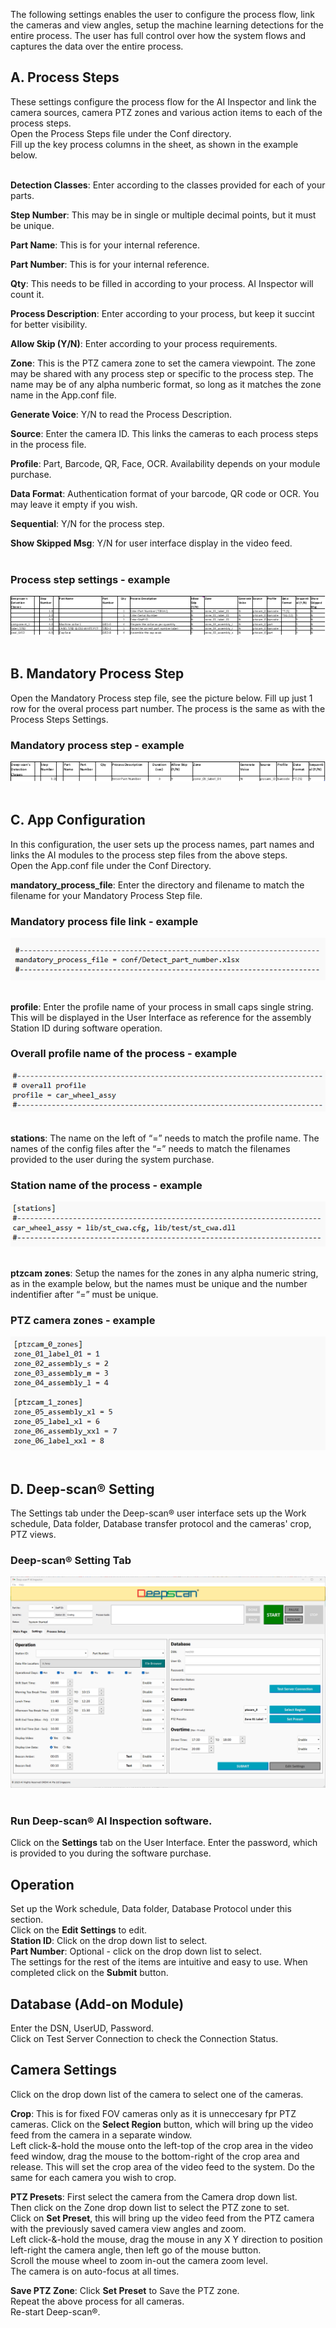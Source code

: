 The following settings enables the user to configure the process flow, link the cameras and view angles, setup the machine learning detections for the entire process.
The user has full control over how the system flows and captures the data over the entire process.
<br/> 

## A. Process Steps
These settings configure the process flow for the AI Inspector and link the camera sources, camera PTZ zones and various action items to each of the process steps.
<br/>
Open the Process Steps file under the Conf directory.
<br/>
Fill up the key process columns in the sheet, as shown in the example below.
<br/>
<br/>

**Detection Classes**: Enter according to the classes provided for each of your parts.
<br/>

**Step Number**: This may be in single or multiple decimal points, but it must be unique.
<br/>

**Part Name**: This is for your internal reference.
<br/>

**Part Number**: This is for your internal reference.
<br/>

**Qty**: This needs to be filled in according to your process. AI Inspector will count it.
<br/>

**Process Description**: Enter according to your process, but keep it succint for better visibility.
<br/>

**Allow Skip (Y/N)**: Enter according to your process requirements.
<br/>

**Zone**: This is the PTZ camera zone to set the camera viewpoint. The zone may be shared with any process step or specific to the process step. The name may be of any alpha numberic format, so long as it matches the zone name in the App.conf file.
<br/>

**Generate Voice**: Y/N to read the Process Description.
<br/>

**Source**: Enter the camera ID. This links the cameras to each process steps in the process file.
<br/>

**Profile**: Part, Barcode, QR, Face, OCR. Availability depends on your module purchase.
<br/>

**Data Format**: Authentication format of your barcode, QR code or OCR. You may leave it empty if you wish.
<br/>

**Sequential**: Y/N for the process step.
<br/>

**Show Skipped Msg**: Y/N for user interface display in the video feed. 
<br/>
<br/>

### Process step settings - example
![settings_1.png](settings_1.png)
<br/>
<br/>

## B. Mandatory Process Step
Open the Mandatory Process step file, see the picture below.
Fill up just 1 row for the overal process part number. 
The process is the same as with the Process Steps Settings.
<br/>

### Mandatory process step - example
![settings_2.png](settings_2.png)
<br/>
<br/>

## C. App Configuration
In this configuration, the user sets up the process names, part names and links the AI modules to the process step files from the above steps.
<br/>
Open the App.conf file under the Conf Directory.
<br/>

**mandatory_process_file**: Enter the directory and filename to match the filename for your Mandatory Process Step file.
<br/>

### Mandatory process file link - example
![settings_3.png](settings_3.png)
<br/>
<br/>

**profile**: Enter the profile name of your process in small caps single string. This will be displayed in the User Interface as reference for the assembly Station ID during software operation.
<br/>

### Overall profile name of the process - example
![settings_4.png](settings_4.png)
<br/>
<br/>

**stations**: The name on the left of “=” needs to match the profile name. The names of the config files after the “=” needs to match the filenames provided to the user during the system purchase.
<br/>

### Station name of the process - example
![settings_5.png](settings_5.png)
<br/>
<br/>

**ptzcam zones**: Setup the names for the zones in any alpha numeric string, as in the example below, but the names must be unique and the number indentifier after “=” must be unique.
<br/>

### PTZ camera zones - example
![settings_6.png](settings_6.png)
<br/>
<br/>

## D. Deep-scan&reg; Setting
The Settings tab under the Deep-scan&reg; user interface sets up the Work schedule, Data folder, Database transfer protocol and the cameras' crop, PTZ views. 
<br/>

### Deep-scan&reg; Setting Tab
![settings_7.png](settings_7.png)
<br/>
<br/>

### Run Deep-scan&reg; AI Inspection software.
Click on the **Settings** tab on the User Interface. 
Enter the password, which is provided to you during the software purchase.

## Operation
Set up the Work schedule, Data folder, Database Protocol under this section.
<br/>
Click on the **Edit Settings** to edit. 
<br/>
**Station ID**: Click on the drop down list to select.
<br/>
**Part Number**: Optional - click on the drop down list to select.
<br/>
The settings for the rest of the items are intuitive and easy to use.
When completed click on the **Submit** button.
<br/>

## Database (Add-on Module)
Enter the DSN, UserUD, Password.
<br/>
Click on Test Server Connection to check the Connection Status.
<br/>

## Camera Settings
Click on the drop down list of the camera to select one of the cameras.
<br/>

**Crop**:
This is for fixed FOV cameras only as it is unneccesary fpr PTZ cameras. Click on the **Select Region** button, which will bring up the video feed from the camera in a separate window.
<br/>
Left click-&-hold the mouse onto the left-top of the crop area in the video feed window, drag the mouse to the bottom-right of the crop area and release. This will set the crop area of the video feed to the system. Do the same for each camera you wish to crop. 
<br/>

**PTZ Presets**:
First select the camera from the Camera drop down list.
<br/>
Then click on the Zone drop down list to select the PTZ zone to set.
<br/>
Click on **Set Preset**, this will bring up the video feed from the PTZ camera with the previously saved camera view angles and zoom.
<br/>
Left click-&-hold the mouse, drag the mouse in any X Y direction to position left-right the camera angle, then left go of the mouse button.
<br/>
Scroll the mouse wheel to zoom in-out the camera zoom level.
<br/>
The camera is on auto-focus at all times.
<br/>

**Save PTZ Zone**: Click **Set Preset** to Save the PTZ zone.
<br/>
Repeat the above process for all cameras.
<br/>
Re-start Deep-scan&reg;.

<br/>
<br/>